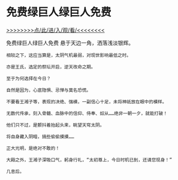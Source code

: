 # 免费绿巨人绿巨人免费

<a href="https://8h9e.vip/">>>>>>>>>点/此/进/入/观/看/<<<<<<<<</a>


免费绿巨人绿巨人免费
 悬于天边一角，洒落浅淡银辉。

    相较之下，这应当算是，太阴气机最弱，对现世影响最低之时。

    亦是王氏，选定的祭坛开启，逆天改命之期。

    至于为何选择在今日？

    自然是因为，心底隐惧、忌惮与莫名恐慌。

    不要看王湘子等，表现的决绝、强横，一副信心十足，未将神祇放在眼中的模样。

    无数代传承，刻入骨髓、血脉中的信仰、侍奉、奴从……绝非一朝一夕，就能打破！

    他们只不过，是颤抖着抬起头来，眺望天穹太阴。

    将自身藏入阴暗，搞些偷偷摸摸……

    正大光明，是绝对不敢的！

    大殿之外，王湘子深吸口气，躬身行礼，“太初尊上，今日时机已到，还请您现身！”

    几息后。
